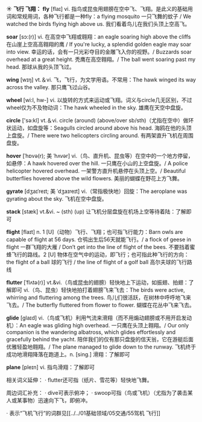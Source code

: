 ☀ <span class="category">**飞行 飞翔：**</span>
<span class="vocabulary">**fly**</span> [flaɪ] 
<span class="definition">vi. 指鸟或昆虫用翅膀在空中飞、飞翔。是此义的基础用词和常规用词，各种飞行都是一种fly：</span>a flying mosquito 一只飞舞的蚊子 / We watched the birds flying high above us. 我们看着鸟儿在我们头顶上空高飞。
           
<span class="vocabulary">**soar**</span> [sɔ:(r)]
<span class="definition">vi. 在高空中飞翔或翱翔：</span>an eagle soaring high above the cliffs 在山崖上空高高翱翔的鹰 / If you're lucky, a splendid golden eagle may soar into view. 幸运的话，会有一只光彩夺目的金雕飞入你的视野。/ Buzzards soar overhead at a great height. 秃鹰在高空翱翔。/ The ball went soaring past my head. 那球从我的头顶飞过。

<span class="vocabulary">**wing**</span> [wɪŋ] 
<span class="definition">vt.＆vi. 飞，飞行，为文学用语。不常用：</span>The hawk winged its way across the valley. 那只鹰飞过山谷。

<span class="vocabulary">**wheel**</span> [wi:l, hw-] 
<span class="definition">vi. 以旋转的方式来运动或飞翔。词义与circle几无区别，不过wheel仅为不及物动词：</span>The hawk wheeled in the sky. 雄鹰在天空中盘旋。

<span class="vocabulary">**circle**</span> ['sə:kl] 
<span class="definition">vt.＆vi. circle (around) (above/over sb/sth)（尤指在空中）做环状运动，如盘旋等：</span>Seagulls circled around above his head. 海鸥在他的头顶上盘旋。/ There were two helicopters circling around. 有两架直升飞机在周围盘旋。
           
<span class="vocabulary">**hover**</span> [ˈhɒvə(r); 美 ˈhʌvər]
<span class="definition">vi.（鸟、直升机、昆虫等）在空中的一个地方停留，如悬停：</span>A hawk hovered over the hill. 一只鹰在小山的上空盘旋。/ A police helicopter hovered overhead. 一架警方直升机悬停在头顶上空。/ Beautiful butterflies hovered above the wild flowers. 美丽的蝴蝶在野花上方飞舞。
           
<span class="vocabulary">**gyrate**</span> [dʒaɪˈreɪt; 美 ˈdʒaɪreɪt]
<span class="definition">vi.（常指极快地）回旋：</span>The aeroplane was gyrating about the sky. 飞机在空中盘旋。
           
<span class="vocabulary">**stack**</span> [stæk]
<span class="definition">vt.&vi. ~ (sth) (up) 让飞机分层盘旋在机场上空等待着陆：</span>了解即可

<span class="vocabulary">**flight**</span> [flaɪt] 
<span class="definition">n. 1 [U]（动物）飞行、飞翔；也可指飞行能力：</span>Barn owls are capable of flight at 56 days. 仓鸮出生后56天就能飞行。/ a flock of geese in flight 一群飞翔的大雁 / Don’t get into the line of flight of the bees. 不要挡着蜜蜂飞行的路线。<span class="definition">2 [U] 物体在空气中的运动，即飞行；也可指此种飞行的方向：</span>the flight of a ball 球的飞行 / the line of flight of a golf ball 高尔夫球的飞行路线
           
<span class="vocabulary">**flutter**</span> [ˈflʌtə(r)]
<span class="definition">vt.&vi.（鸟或昆虫的翅膀）轻快地上下运动，如振翅、拍翅：</span>了解即可 <span class="definition">vi.（鸟、昆虫）轻快地拍打着翅膀飞来飞去：</span>The birds were active, whirring and fluttering among the trees. 鸟儿们很活跃，在树林中呼呼地飞来飞去。/ The butterfly fluttered from flower to flower. 蝴蝶在花丛中飞来飞去。
           
<span class="vocabulary">**glide**</span> [glaɪd]
<span class="definition">vi.（鸟或飞机）利用气流来滑翔（而不用煽动翅膀或不用开启发动机）：</span>An eagle was gliding high overhead. 一只鹰在头顶上翱翔。/ Our only companion is the wandering albatross, which glides effortlessly and gracefully behind the yacht. 陪伴我们的仅有那只盘旋的信天翁，它在游艇后面优雅轻盈地翱翔。/ The plane managed to glide down to the runway. 飞机终于成功地滑翔降落在跑道上。<span class="definition">n. [sing.] 滑翔：</span>了解即可
          
 <span class="vocabulary">**plane**</span> [pleɪn] 
<span class="definition">vi. 指鸟滑翔：</span>了解即可
  
相关词义延伸：
· flutter还可指（纸片、雪花等）轻快地飞舞。

周边词汇补充：
· dive可表示俯冲；
· swoop可指（鸟或飞机）（尤指为了袭击某人或某事物）迅速向下飞，即俯冲。

· 表示“飞机飞行”的词群见[[../../01基础领域/05交通/55驾机 飞行]]
